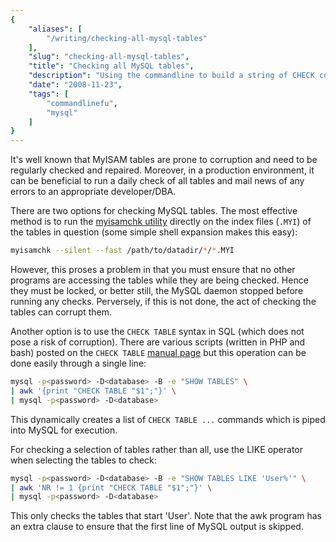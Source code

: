 ```yaml
---
{
    "aliases": [
        "/writing/checking-all-mysql-tables"
    ],
    "slug": "checking-all-mysql-tables",
    "title": "Checking all MySQL tables",
    "description": "Using the commandline to build a string of CHECK commands",
    "date": "2008-11-23",
    "tags": [
        "commandlinefu",
        "mysql"
    ]
}
---
```



It's well known that MyISAM tables are prone to corruption and need to
be regularly checked and repaired. Moreover, in a production
environment, it can be beneficial to run a daily check of all tables and
mail news of any errors to an appropriate developer/DBA.

There are two options for checking MySQL tables. The most effective
method is to run the [myisamchk
utility](http://dev.mysql.com/doc/refman/5.0/en/myisamchk.html) directly
on the index files (`.MYI`) of the tables in question (some simple shell
expansion makes this easy):

``` bash
myisamchk --silent --fast /path/to/datadir/*/*.MYI
```

However, this proses a problem in that you must ensure that no other
programs are accessing the tables while they are being checked. Hence
they must be locked, or better still, the MySQL daemon stopped before
running any checks. Perversely, if this is not done, the act of checking
the tables can corrupt them.

Another option is to use the `CHECK TABLE` syntax in SQL (which does not
pose a risk of corruption). There are various scripts (written in PHP
and bash) posted on the `CHECK TABLE` [manual
page](http://dev.mysql.com/doc/refman/5.0/en/check-table.html) but this
operation can be done easily through a single line:

``` bash
mysql -p<password> -D<database> -B -e "SHOW TABLES" \
| awk '{print "CHECK TABLE "$1";"}' \
| mysql -p<password> -D<database>
```

This dynamically creates a list of `CHECK TABLE ...` commands which is
piped into MySQL for execution.

For checking a selection of tables rather than all, use the LIKE
operator when selecting the tables to check:

``` bash
mysql -p<password> -D<database> -B -e "SHOW TABLES LIKE 'User%'" \
| awk 'NR != 1 {print "CHECK TABLE "$1";"}' \
| mysql -p<password> -D<database>
```

This only checks the tables that start 'User'. Note that the awk program
has an extra clause to ensure that the first line of MySQL output is
skipped.
